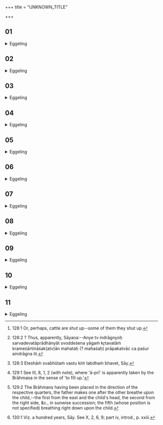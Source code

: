 +++
title = "UNKNOWN_TITLE"

+++


##  01
<details><summary>Eggeling</summary>

1. Here, now, they say, 'To what deity should this victim belong?'--'It should belong to Prajāpati,' they say; 'for it was Prajāpati who first saw it: therefore it is to Prajāpati that this victim should belong.'
</details>

##  02
<details><summary>Eggeling</summary>

2. And they also say, 'To Sūrya (the sun) that victim should belong;'--whence it is that cattle are tied up when he (the sun) has set: some of them

they tie up [^egg_395] in their respective stables, and others just flock together:--'therefore,' they say, 'it is to Sūrya that this victim should belong.'

[^egg_395]: 128:1 Or, perhaps, cattle are shut up--some of them they shut up.
</details>

##  03
<details><summary>Eggeling</summary>

3. And they also say, 'To Indra and Agni that victim should belong; for behind these two deities are (all) the other gods;--if one who is afflicted sacrifices, those two (gods) sustain him; and if one sacrifices with (a desire for) abundance [^egg_396], they sustain him: therefore it is to Indra and Agni that this victim should belong.'

[^egg_396]: 128:2 ? Thus, apparently, Sāyaṇa:--Anye tv indrāgnyoḥ sarvadevatāprādhānyāt svoddeśena yāgaṁ kr̥tavatāṁ krameṇārtināśak(atv)ān mahataḥ (? mahaśaḥ) prāpakatvāc ca paśur aindrāgna iti.
</details>

##  04
<details><summary>Eggeling</summary>

4. The animal sacrifice, indeed, is the breath, whence, as long as one lives, no other has power over his cattle, for they are tied to him.
</details>

##  05
<details><summary>Eggeling</summary>

5. Prajāpati said to Agni, 'I will perform sacrifice with thee: I will lay hands upon thee (as a victim).'--'Nay,' said he, 'speak unto man!' He said to man, 'I will perform sacrifice with thee: I will lay hands upon thee.'--'Nay,' said he, 'speak unto the cattle!' He said to the cattle, 'I will perform sacrifice with you: I will lay hands upon you.'--'Nay,' said they, 'speak unto the moon!' He said to the moon, 'I will perform sacrifice with thee: I will lay hands upon thee,'--'Nay,' said he, 'speak unto the sun!' He said to the sun, 'I will perform sacrifice with thee: I will lay hands upon thee.' 'So be it!' said he; 'but seeing that those liked it not (to be slaughtered), what, then, shall become mine that now is with these [^egg_397]?'--'Whatsoever

[^egg_397]: 128:3 Eteshāṁ svabhūtaṁ vastu kiṁ labdhaṁ bhavet, Sāy.

thou mayest desire,' he said.--'So be it,' he replied. He laid hands upon him, and this is that animal of his seized (for sacrifice). When slaughtered, it swelled, and by means of those Āprī-hymns, he appeased it [^egg_398]; and inasmuch as, by means of these Āprī-hymns, he appeased it, they are called Āprīs. And let him, for that reason, say of the slaughtered animal, 'Let it lie for a moment!' As great as the world is which he gains by performing the horse-sacrifice, so great a world does he gain by this (animal sacrifice).

[^egg_398]: 129:1 See III, 8, 1, 2 (with note), where 'ā-prī' is apparently taken by the Brāhmaṇa in the sense of 'to fill up.'
</details>

##  06
<details><summary>Eggeling</summary>

6. The (wind of the) eastern region breathed over that (dead victim), saying, 'Breathe forth!' and thereby laid the breath (of the mouth) into it; the southern region breathed over it, saying, 'Breathe through!' and thereby laid the through-breathing into it; the western region breathed over it, saying, 'Breathe off!' and thereby laid the off-breathing into it; the northern region breathed over it, saying, 'Breathe up!' and thereby laid the up-breathing (of the nostrils) into it; the upper region breathed over it, saying, 'Breathe all about!' and thereby laid the circulating breathing into it. Therefore, regarding a new-born son, let him say to five Brāhmaṇas, before the navel-string has been cut, 'Breathe over him in this way [^egg_399]!' But if he should be unable to obtain them he may even

[^egg_399]: 129:2 The Brāhmans having been placed in the direction of the respective quarters, the father makes one after the other breathe upon the child,--the first from the east and the child's head, the second from the right side, &c., in sunwise succession; the fifth (whose position is not specified) breathing right down upon the child.

himself breathe over him whilst walking round him; and that (son of his) attains the full measure of life [^egg_400] and lives to old age.

[^egg_400]: 130:1 Viz. a hundred years, Sāy. See X, 2, 6, 9; part iv, introd., p. xxiii.
</details>

##  07
<details><summary>Eggeling</summary>

7. He (the sun) took unto himself Agni's breath; whence that (fire) does not blaze unless fanned or kindled, for its breath has been taken from it; and, verily, he who knows this takes away the breath of life from his spiteful enemy.
</details>

##  08
<details><summary>Eggeling</summary>

8. He took to himself Vāyu's form; whence people hear it (the wind), as it were, shaking, but do not see it, for its form has been taken from it; and, verily, he who knows this takes away the form of his spiteful enemy.
</details>

##  09
<details><summary>Eggeling</summary>

9. He took to himself man's thought; whence people say, 'The divine thought protect thee, man's thought me!' for his thought has been taken from him; and, verily, he who knows this takes away the thought of his spiteful enemy.
</details>

##  10
<details><summary>Eggeling</summary>

10. He took to himself the eye of cattle; whence, even whilst seeing clearly, as it were, they do not know anything, but only know what it is when they smell at it, for their eye has been taken from them; and, verily, he who knows this takes away the eye of his spiteful enemy.
</details>

##  11
<details><summary>Eggeling</summary>

11. He took to himself the moon's shine; whence of these two (sun and moon), though being similar, the moon shines much less, for its shine has been taken from it; and, verily, he who knows this takes away the shine from his spiteful enemy. And inasmuch as he took these away (ā-dā), he (the sun) is called Āditya.
</details>